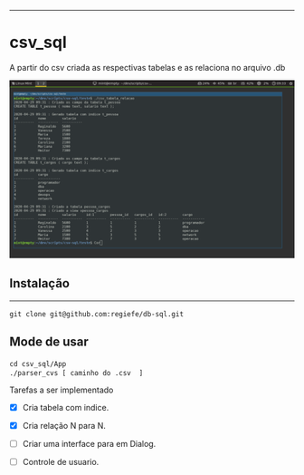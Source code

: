 ----
# csv_sql
A partir do csv criada as respectivas tabelas e as relaciona no arquivo .db 

![csv to sql](img/demo.png "demo tabela criada e relacionada")

## Instalação

----

```
git clone git@github.com:regiefe/db-sql.git

```
## Mode de usar

```
cd csv_sql/App
./parser_cvs [ caminho do .csv  ]

```
Tarefas a ser implementado 

- [x]  Cria tabela com indice.

- [x]  Cria relação N para N.

- [ ]  Criar uma interface para em Dialog. 

- [ ]  Controle de usuario.
 

